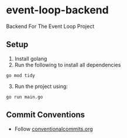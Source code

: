 # event-loop-backend

Backend For The Event Loop Project

## Setup

1. Install golang
2. Run the following to install all dependencies

```shell
go mod tidy
```

3. Run the project using:

```shell
go run main.go
```

## Commit Conventions

- Follow [conventionalcommits.org](https://www.conventionalcommits.org/en/v1.0.0/)
